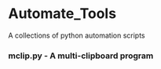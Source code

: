 # Automate_Tools
A collections of python automation scripts


### mclip.py - A multi-clipboard program

